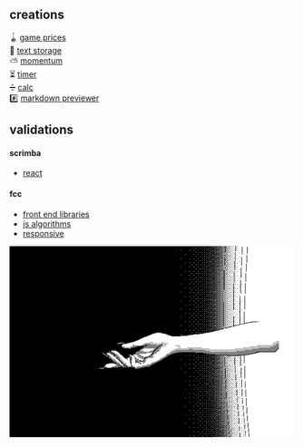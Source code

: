 ## creations

🪀 [game prices](https://chipper-froyo-bd2665.netlify.app/)  
📒 [text storage](https://lt-text-exchanger.herokuapp.com/)  
⛅ [momentum](https://lt-momentum-clone.netlify.app/)  
⏳ [timer](https://lt-fcc-timer.netlify.app/)  
➗ [calc](https://lt-fcc-js-calc.netlify.app/)  
#️⃣ [markdown previewer](https://lt-fcc-mark-p.netlify.app/)  

## validations

#### scrimba

- [react](https://scrimba.com/certificate/uqREz7U9/greact)  

#### fcc

- [front end libraries](https://www.freecodecamp.org/certification/altsep/front-end-development-libraries) 
- [js algorithms](https://www.freecodecamp.org/certification/altsep/javascript-algorithms-and-data-structures) 
- [responsive](https://www.freecodecamp.org/certification/altsep/responsive-web-design)  

![(c) unomoralez](unomoralez-beckon.gif)
